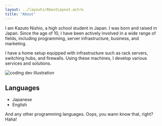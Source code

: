 ```yaml
---
layout: ../layouts/AboutLayout.astro
title: "About"
---
```


I am Kazuto Nishio, a high school student in Japan. I was born and raised in Japan. Since the age of 10, I have been actively involved in a wide range of fields, including programming, server infrastructure, business, and marketing.

I have a home setup equipped with infrastructure such as rack servers, switching hubs, and firewalls. Using these machines, I develop various services and solutions.

<div>
  <img src="/assets/dev.svg" class="sm:w-1/2 mx-auto" alt="coding dev illustration">
</div>

## Languages

- Japanese
- English

And any other programming languages.
Oops, you wann know that, right? Haha!